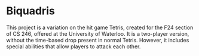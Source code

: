 # Biquadris
This project is a variation on the hit game Tetris, created for the F24 section of CS 246, offered at the University of Waterloo. It is a two-player version, without the time-based drop present in normal Tetris. However, it includes special abilities that allow players to attack each other.
